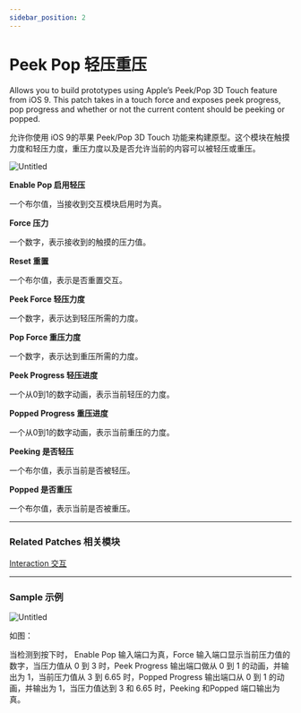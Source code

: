 ```yaml
---
sidebar_position: 2
---
```


# Peek Pop 轻压重压

Allows you to build prototypes using Apple’s Peek/Pop 3D Touch feature from iOS 9. This patch takes in a touch force and exposes peek progress, pop progress and whether or not the current content should be peeking or popped.

允许你使用 iOS 9的苹果 Peek/Pop 3D Touch 功能来构建原型。这个模块在触摸力度和轻压力度，重压力度以及是否允许当前的内容可以被轻压或重压。

![Untitled](https://s3.us-west-2.amazonaws.com/secure.notion-static.com/19a9918f-9d5e-4a6b-9bb0-0285f9804e8c/Untitled.png?X-Amz-Algorithm=AWS4-HMAC-SHA256&X-Amz-Content-Sha256=UNSIGNED-PAYLOAD&X-Amz-Credential=AKIAT73L2G45EIPT3X45%2F20220602%2Fus-west-2%2Fs3%2Faws4_request&X-Amz-Date=20220602T171340Z&X-Amz-Expires=86400&X-Amz-Signature=aa894315e380553cba4b8bc8ecce388c6d02f088741147d762eb0617fe57746d&X-Amz-SignedHeaders=host&response-content-disposition=filename%20%3D%22Untitled.png%22&x-id=GetObject)

**Enable Pop 启用轻压**

一个布尔值，当接收到交互模块启用时为真。

**Force 压力**

一个数字，表示接收到的触摸的压力值。

**Reset 重置**

一个布尔值，表示是否重置交互。

**Peek Force 轻压力度**

一个数字，表示达到轻压所需的力度。

**Pop Force 重压力度**

一个数字，表示达到重压所需的力度。

**Peek Progress 轻压进度**

一个从0到1的数字动画，表示当前轻压的力度。

**Popped Progress 重压进度**

一个从0到1的数字动画，表示当前重压的力度。

**Peeking 是否轻压**

一个布尔值，表示当前是否被轻压。

**Popped 是否重压**

一个布尔值，表示当前是否被重压。

------

### Related Patches 相关模块

[Interaction 交互](https://www.notion.so/Interaction-8cd3ac66434546eda4b4bcf8173958fc)

------

### **Sample  示例**

![Untitled](https://s3.us-west-2.amazonaws.com/secure.notion-static.com/5b9c5b4a-7f9e-4621-bb9d-26b9e9f75051/Untitled.png?X-Amz-Algorithm=AWS4-HMAC-SHA256&X-Amz-Content-Sha256=UNSIGNED-PAYLOAD&X-Amz-Credential=AKIAT73L2G45EIPT3X45%2F20220602%2Fus-west-2%2Fs3%2Faws4_request&X-Amz-Date=20220602T171347Z&X-Amz-Expires=86400&X-Amz-Signature=12a7a19385e55c935745c4298bd6f23ae2e8bef2c5839d594d66121acfc3b2be&X-Amz-SignedHeaders=host&response-content-disposition=filename%20%3D%22Untitled.png%22&x-id=GetObject)

如图：

当检测到按下时， Enable Pop 输入端口为真，Force 输入端口显示当前压力值的数字，当压力值从 0 到 3 时，Peek Progress 输出端口做从 0 到 1 的动画，并输出为 1，当前压力值从 3 到 6.65 时，Popped Progress 输出端口从 0 到 1 的动画，并输出为 1，当压力值达到 3 和 6.65 时，Peeking 和Popped 端口输出为真。
